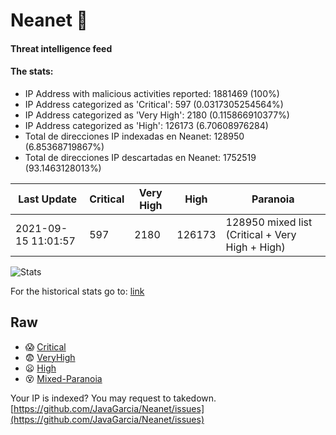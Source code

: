 # Neanet :hocho:
#### Threat intelligence feed
#### The stats:

- IP Address with malicious activities reported: 1881469 (100%)
- IP Address categorized as 'Critical':  597 (0.0317305254564%)
- IP Address categorized as 'Very High':  2180 (0.115866910377%)
- IP Address categorized as 'High':  126173 (6.70608976284)
- Total de direcciones IP indexadas en Neanet:  128950 (6.85368719867%)
- Total de direcciones IP descartadas en Neanet:  1752519 (93.1463128013%)

| Last Update | Critical | Very High | High | Paranoia |
| --- | --- | --- | --- | --- |
| 2021-09-15 11:01:57 | 597 | 2180 | 126173 | 128950 mixed list (Critical + Very High + High)|

![Stats](https://docs.google.com/spreadsheets/d/e/2PACX-1vSnaNMIXVabIpDJjufMlzH7poXnshF3mgd8Is1g9ytUEzVsP5my4Trn8f-xkoLLQ38xpL3HtmUexLo6/pubchart?oid=501124687&format=image)

For the historical stats go to: [link](/stats.csv)
## Raw
- :scream: [Critical](https://raw.githubusercontent.com/JavaGarcia/Neanet/master/blacklists/neanet_critical.txt)
- :fearful: [VeryHigh](https://raw.githubusercontent.com/JavaGarcia/Neanet/master/blacklists/neanet_veryHigh.txtt)
- :frowning: [High](https://raw.githubusercontent.com/JavaGarcia/Neanet/master/blacklists/neanet_high.txt)
- :dizzy_face: [Mixed-Paranoia](https://raw.githubusercontent.com/JavaGarcia/Neanet/master/blacklists/neanet_all.txt)


Your IP is indexed? You may request to takedown. [https://github.com/JavaGarcia/Neanet/issues](https://github.com/JavaGarcia/Neanet/issues)
















































































































































































































































































































































































































































































































































































































































































































































































































































































































































































































































































































































































































































































































































































































































































































































































































































































































































































































































































































































































































































































































































































































































































































































































































































































































































































































































































































































































































































































































































































































































































































































































































































































































































































































































































































































































































































































































































































































































































































































































































































































































































































































































































































































































































































































































































































































































































































































































































































































































































































































































































































































































































































































































































































































































































































































































































































































































































































































































































































































































































































































































































































































































































































































































































































































































































































































































































































































































































































































































































































































































































































































































































































































































































































































































































































































































































































































































































































































































































































































































































































































































































































































































































































































































































































































































































































































































































































































































































































































































































































